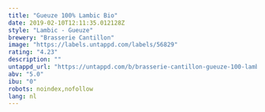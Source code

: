 ```yaml
---
title: "Gueuze 100% Lambic Bio"
date: 2019-02-10T12:11:35.012128Z
style: "Lambic - Gueuze"
brewery: "Brasserie Cantillon"
image: "https://labels.untappd.com/labels/56829"
rating: "4.23"
description: ""
untappd_url: "https://untappd.com/b/brasserie-cantillon-gueuze-100-lambic-bio/56829"
abv: "5.0"
ibu: "0"
robots: noindex,nofollow
lang: nl
---
```

